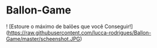 # Ballon-Game
! [Estoure o máximo de balões que você Conseguir!] (https://raw.githubusercontent.com/lucca-rodrigues/Ballon-Game/master/scheenshot.JPG)